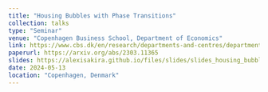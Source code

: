 ```yaml
---
title: "Housing Bubbles with Phase Transitions"
collection: talks
type: "Seminar"
venue: "Copenhagen Business School, Department of Economics"
link: https://www.cbs.dk/en/research/departments-and-centres/department-of-economics
paperurl: https://arxiv.org/abs/2303.11365
slides: https://alexisakira.github.io/files/slides/slides_housing_bubble.pdf
date: 2024-05-13
location: "Copenhagen, Denmark"
---
```

